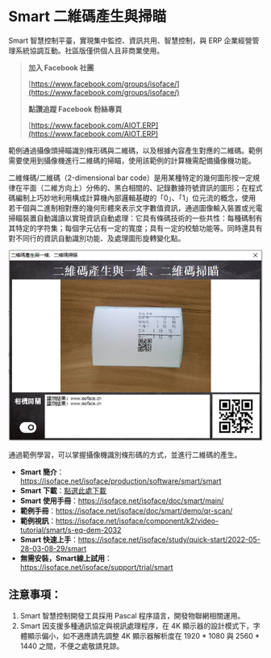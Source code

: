 # Smart 二維碼產生與掃瞄

Smart 智慧控制平臺，實現集中監控、資訊共用、智慧控制，與 ERP 企業經營管理系統協調互動。社區版僅供個人且非商業使用。

> **加入 Facebook 社團**
>
> [https://www.facebook.com/groups/isoface/](https://www.facebook.com/groups/isoface/)
> 
> **點讚追蹤 Facebook 粉絲專頁**
> 
> [https://www.facebook.com/AIOT.ERP](https://www.facebook.com/AIOT.ERP)

範例通過攝像頭掃瞄識別條形碼與二維碼，以及根據內容產生對應的二維碼。範例需要使用到攝像機進行二維碼的掃瞄，使用該範例的計算機需配備攝像機功能。

二維條碼/二維碼（2-dimensional bar code）是用某種特定的幾何圖形按一定規律在平面（二維方向上）分佈的、黑白相間的、記錄數據符號資訊的圖形；在程式碼編制上巧妙地利用構成計算機內部邏輯基礎的「0」、「1」位元流的概念，使用若干個與二進制相對應的幾何形體來表示文字數值資訊，通過圖像輸入裝置或光電掃瞄裝置自動識讀以實現資訊自動處理：它具有條碼技術的一些共性：每種碼制有其特定的字符集；每個字元佔有一定的寬度；具有一定的校驗功能等。同時還具有對不同行的資訊自動識別功能、及處理圖形旋轉變化點。

![](images/202209272229.png)

通過範例學習，可以掌握攝像機識別條形碼的方式，並進行二維碼的產生。

* **Smart 簡介**：https://isoface.net/isoface/production/software/smart/smart
* **Smart 下載**：[點選此處下載](https://github.com/isoface-iot/Smart/releases/latest)
* **Smart 使用手冊**：https://isoface.net/isoface/doc/smart/main/
* **範例手冊**：https://isoface.net/isoface/doc/smart/demo/qr-scan/
* **範例視訊**：https://isoface.net/isoface/component/k2/video-tutorial/smart/s-eq-dem-2032
* **Smart 快速上手**：https://isoface.net/isoface/study/quick-start/2022-05-28-03-08-29/smart
* **無需安裝，Smart線上試用**：https://isoface.net/isoface/support/trial/smart

## 注意事項：
1. Smart 智慧控制開發工具採用 Pascal 程序語言，開發物聯網相關運用。
2. Smart 因支援多種通訊協定與視訊處理程序，在 4K 顯示器的設計模式下，字體顯示偏小，如不適應請先調整 4K 顯示器解析度在 1920 * 1080 與 2560 * 1440 之間，不便之處敬請見諒。